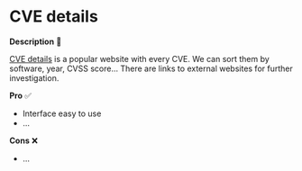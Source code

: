 # CVE details

<div class="row row-cols-md-2"><div>

**Description** 🍁

[CVE details](https://www.cvedetails.com/) is a popular website with every CVE. We can sort them by software, year, CVSS score... There are links to external websites for further investigation.
</div><div>

**Pro** ✅

* Interface easy to use
* ...

**Cons** ❌

* ...
</div></div>
